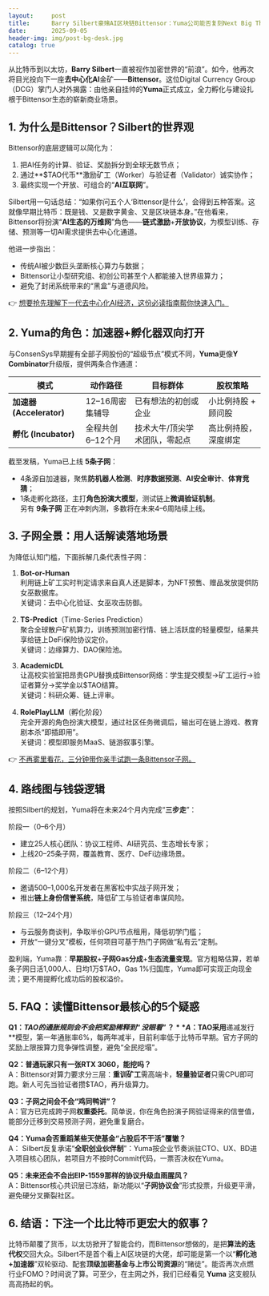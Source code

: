 ```yaml
---
layout:     post
title:      Barry Silbert豪赌AI区块链Bittensor：Yuma公司能否复刻Next Big Thing？
date:       2025-09-05
header-img: img/post-bg-desk.jpg
catalog: true
---
```


从比特币到以太坊，**Barry Silbert**一直被视作加密世界的“前浪”。如今，他再次将目光投向下一座**去中心化AI**金矿——**Bittensor**。这位Digital Currency Group（DCG）掌门人对外揭露：由他亲自挂帅的**Yuma**正式成立，全力孵化与建设扎根于Bittensor生态的崭新商业场景。

## 1. 为什么是Bittensor？Silbert的世界观

Bittensor的底层逻辑可以简化为：  
1. 把AI任务的计算、验证、奖励拆分到全球无数节点；  
2. 通过**$TAO代币**激励矿工（Worker）与验证者（Validator）诚实协作；  
3. 最终实现一个开放、可组合的“**AI互联网**”。

Silbert用一句话总结：“如果你问五个人‘Bittensor是什么’，会得到五种答案。这就像早期比特币：既是钱、又是数字黄金、又是区块链本身。”在他看来，Bittensor将扮演“**AI生态的万维网**”角色——**链式激励**+**开放协议**，为模型训练、存储、预测等一切AI需求提供去中心化通道。

他进一步指出：  
- 传统AI被少数巨头垄断核心算力与数据；  
- Bittensor让小型研究组、初创公司甚至个人都能接入世界级算力；  
- 避免了封闭系统带来的“黑盒”与道德风险。

👉 [想要抢先理解下一代去中心化AI经济，这份必读指南帮你快速入门。](https://okxdog.com/)

## 2. Yuma的角色：加速器+孵化器双向打开

与ConsenSys早期握有全部子网股份的“超级节点”模式不同，**Yuma**更像**Y Combinator**升级版，提供两条合作通道：

| 模式                | 动作路径                 | 目标群体                          | 股权策略             |
|---------------------|--------------------------|-----------------------------------|----------------------|
| **加速器 (Accelerator)**  | 12–16周密集辅导        | 已有想法的初创或企业              | 小比例持股 + 顾问股  |
| **孵化 (Incubator)**      | 全程共创6–12个月        | 技术大牛/顶尖学术团队，零起点      | 高比例持股，深度绑定 |

截至发稿，Yuma已上线 **5条子网**：  
- 4条源自加速器，聚焦**防机器人检测**、**时序数据预测**、**AI安全审计**、**体育竞猜**；  
- 1条走孵化路径，主打**角色扮演大模型**，测试链上**微调验证机制**。  
另有 **9条子网** 正在冲刺内测，多数将在未来4–6周陆续上线。

## 3. 子网全景：用人话解读落地场景

为降低认知门槛，下面拆解几条代表性子网：

1. **Bot-or-Human**  
   利用链上矿工实时判定请求来自真人还是脚本，为NFT预售、赠品发放提供防女巫数据库。  
   关键词：去中心化验证、女巫攻击防御。

2. **TS-Predict**（Time-Series Prediction）  
   聚合全球散户矿机算力，训练预测加密行情、链上活跃度的轻量模型，结果共享给链上DeFi保险协议定价。  
   关键词：边缘算力、DAO保险池。

3. **AcademicDL**  
   让高校实验室把昂贵GPU替换成Bittensor网络：学生提交模型→矿工运行→验证者算分→奖学金以$TAO结算。  
   关键词：科研众筹、链上评审。

4. **RolePlayLLM**（孵化阶段）  
   完全开源的角色扮演大模型，通过社区任务微调后，输出可在链上游戏、教育剧本杀“即插即用”。  
   关键词：模型即服务MaaS、链游叙事引擎。

👉 [不再雾里看花，三分钟带你亲手试跑一条Bittensor子网。](https://okxdog.com/)

## 4. 路线图与钱袋逻辑

按照Silbert的规划，Yuma将在未来24个月内完成“**三步走**”：

阶段一（0–6个月）  
- 建立25人核心团队：协议工程师、AI研究员、生态增长专家；  
- 上线20–25条子网，覆盖教育、医疗、DeFi边缘场景。

阶段二（6–12个月）  
- 邀请500–1,000名开发者在黑客松中实战子网开发；  
- 推出**链上身份信誉系统**，降低矿工与验证者串谋风险。

阶段三（12–24个月）  
- 与云服务商谈判，争取半价GPU节点租用，降低初学门槛；  
- 开放“一键分叉”模板，任何项目可基于热门子网做“私有云”定制。

盈利端，Yuma靠：**早期股权**+**子网Gas分成**+**生态流量变现**。官方粗略估算，若单条子网日活1,000人、日均1万$TAO，Gas 1%归国库，Yuma即可实现正向现金流；更不用提孵化成功后的股权溢价。

## 5. FAQ：读懂Bittensor最核心的5个疑惑

**Q1：$TAO的通胀规则会不会把奖励稀释到“没眼看”？**  
A：$TAO采用**递减发行**模型，第一年通胀率6%，每两年减半，目前利率低于比特币早期。官方子网的奖励上限按算力竞争弹性调整，避免“全民挖塌”。

**Q2：普通玩家只有一张RTX 3060，能挖吗？**  
A：Bittensor对算力要求分三层：**重训矿工**需高端卡，**轻量验证者**只需CPU即可跑。新人可先当验证者攒$TAO，再升级算力。

**Q3：子网之间会不会“鸡同鸭讲”？**  
A：官方已完成跨子网**权重委托**。简单说，你在角色扮演子网验证得来的信誉值，能部分迁移到交易预测子网，避免重复磨合。

**Q4：Yuma会否重蹈某些天使基金“占股后不干活”覆辙？**  
A： Silbert反复承诺“**全职创业伙伴制**”：Yuma按企业节奏派驻CTO、UX、BD进入项目核心团队，若项目方不按时Commit代码，一票否决权在Yuma。

**Q5：未来还会不会出EIP-1559那样的协议升级血雨腥风？**  
A：Bittensor核心共识层已冻结，新功能以“**子网协议会**”形式投票，升级更平滑，避免硬分叉撕裂社区。

## 6. 结语：下注一个比比特币更宏大的叙事？

比特币颠覆了货币，以太坊掀开了智能合约，而Bittensor想做的，是把**算法的迭代权**交回大众。Silbert不是首个看上AI区块链的大佬，却可能是第一个以“**孵化池+加速器**”双轮驱动、配套**顶级加密基金与上市公司资源**的“赌徒”。能否再次点燃行业FOMO？时间说了算。可至少，在主网之外，我们已经看见 **Yuma** 这支舰队高高扬起的帆。